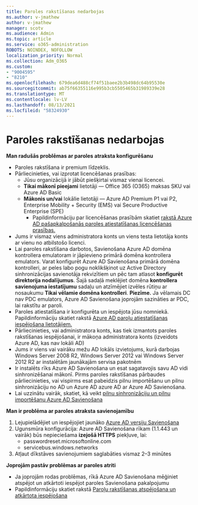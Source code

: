 ```yaml
---
title: Paroles rakstīšanas nedarbojas
ms.author: v-jmathew
author: v-jmathew
manager: scotv
ms.audience: Admin
ms.topic: article
ms.service: o365-administration
ROBOTS: NOINDEX, NOFOLLOW
localization_priority: Normal
ms.collection: Adm_O365
ms.custom:
- "9004595"
- "8210"
ms.openlocfilehash: 679dea6d488cf74f51baee2b3b498dc64b95530e
ms.sourcegitcommit: ab75f66355116e995b3cb5505465b31989339e28
ms.translationtype: MT
ms.contentlocale: lv-LV
ms.lasthandoff: 08/13/2021
ms.locfileid: "58324930"
---
```

# <a name="password-writeback-is-not-working"></a>Paroles rakstīšanas nedarbojas

**Man radušās problēmas ar paroles atraksta konfigurēšanu**

- Paroles rakstīšana ir premium līdzeklis.
- Pārliecinieties, vai izprotat licencēšanas prasības:
  - Jūsu organizācijā ir jābūt piešķirtai vismaz vienai licencei.
  - **Tikai mākonī pieejami** lietotāji — Office 365 (O365) maksas SKU vai Azure AD Basic
  - **Mākonis un/vai** lokālie lietotāji — Azure AD Premium P1 vai P2, Enterprise Mobility + Security (EMS) vai Secure Productive Enterprise (SPE)
    - Papildinformāciju par licencēšanas prasībām skatiet [rakstā Azure AD pašapkalpošanās paroles atiestatīšanas licencēšanas prasības.](https://docs.microsoft.com/azure/active-directory/active-directory-passwords-licensing)
- Jums ir vismaz viens administratora konts un viens testa lietotāja konts ar vienu no atbilstošo licenci.
- Lai paroles rakstīšana darbotos, Savienošana Azure AD domēna kontrollera emulatoram ir jāpievieno primārā domēna kontrollera emulators. Varat konfigurēt Azure AD Savienošana primārā domēna kontrolleri, ar peles  labo pogu noklikšķinot uz Active Directory sinhronizācijas savienotāja rekvizītiem un pēc tam atlasot **konfigurēt direktorija nodalījumus**. Šajā sadaļā meklējiet domēna **kontrollera savienojuma iestatījumu** sadaļu un atzīmējiet izvēles rūtiņu ar nosaukumu **Tikai vēlamie domēna kontrolleri**.
    **Piezīme.** Ja vēlamais DC nav PDC emulators, Azure AD Savienošana joprojām sazināties ar PDC, lai rakstītu ar paroli.
- Paroles atiestatīšana ir konfigurēta un iespējota jūsu nomniekā. Papildinformāciju skatiet rakstā [Azure AD paroļu atiestatīšanas iespējošana lietotājiem.](https://docs.microsoft.com/azure/active-directory/active-directory-passwords-getting-started)
- Pārliecinieties, vai administratora konts, kas tiek izmantots paroles rakstīšanas iespējošanai, ir mākoņa administratora konts (izveidots Azure AD, kas nav lokāli AD)
- Jums ir viens vai vairāku mežu AD lokāls izvietojums, kurā darbojas Windows Server 2008 R2, Windows Server 2012 vai Windows Server 2012 R2 ar instalētām jaunākajām servisa pakotnēm
- Ir instalēts rīks Azure AD Savienošana un esat sagatavojis savu AD vidi sinhronizēšanai mākonī. Pirms paroles rakstīšanas pārbaudes pārliecinieties, vai vispirms esat pabeidzis pilnu importēšanu un pilnu sinhronizāciju no AD un Azure AD azure AD ar Azure AD Savienošana.
- Lai uzzinātu vairāk, skatiet, kā veikt [pilnu sinhronizāciju un pilnu importēšanu Azure AD Savienošana](https://docs.microsoft.com/azure/active-directory/connect/active-directory-aadconnectsync-operations)

**Man ir problēma ar paroles atraksta savienojamību**

1. Lejupielādējiet un iespējojiet jaunāko [Azure AD versiju Savienošana](https://www.microsoft.com/download/details.aspx?id=47594)
2. Ugunsmūra konfigurācija: Azure AD Savienošana rīkam (1.1.443 un vairāk) būs nepieciešama **izejošā HTTPS** piekļuve, lai:
    - passwordreset.microsoftonline.com
    - servicebus.windows.networks
3. Atļaut dīkstāves savienojumiem saglabāties vismaz 2–3 minūtes

**Joprojām pastāv problēmas ar paroles atriti**

- Ja joprojām rodas problēmas, rīkā Azure AD Savienošana mēģiniet atspējot un atkārtoti iespējot paroles Savienošana pakalpojumu
- Papildinformāciju skatiet rakstā [Paroļu rakstīšanas atspējošana un atkārtota iespējošana](https://docs.microsoft.com/azure/active-directory/active-directory-passwords-troubleshoot)
